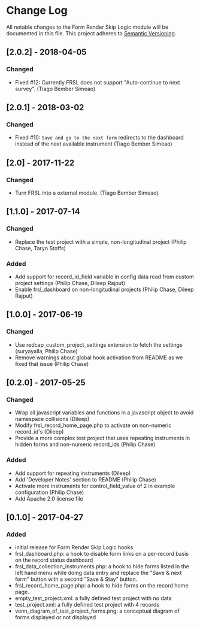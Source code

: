# Change Log
All notable changes to the Form Render Skip Logic module will be documented in this file.
This project adheres to [Semantic Versioning](http://semver.org/).


## [2.0.2] - 2018-04-05
### Changed
- Fixed #12: Currently FRSL does not support "Auto-continue to next survey". (Tiago Bember Simeao)


## [2.0.1] - 2018-03-02
### Changed
- Fixed #10: `Save and go to the next form` redirects to the dashboard instead of the next available instrument (Tiago Bember Simeao)


## [2.0] - 2017-11-22
### Changed
- Turn FRSL into a external module. (Tiago Bember Simeao)


## [1.1.0] - 2017-07-14
### Changed
- Replace the test project with a simple, non-longitudinal project (Philip Chase, Taryn Stoffs)

### Added
- Add support for record_id_field variable in config data read from custom project settings (Philip Chase, Dileep Rajput)
- Enable frsl_dashboard on non-longitudinal projects (Philip Chase, Dileep Rajput)


## [1.0.0] - 2017-06-19
### Changed
- Use redcap_custom_project_settings extension to fetch the settings (suryayalla, Philip Chase)
- Remove warnings about global hook activation from README as we fixed that issue (Philip Chase)

## [0.2.0] - 2017-05-25
### Changed
- Wrap all javascript variables and functions in a javascript object to avoid namespace collisions (Dileep)
- Modify frsl_record_home_page.php to activate on non-numeric record_id's (Dileep)
- Provide a more complex test project that uses repeating instruments in hidden forms and non-numeric record_ids (Philip Chase)

### Added
- Add support for repeating instruments (Dileep)
- Add 'Developer Notes' section to README (Philip Chase)
- Activate more instruments for control_field_value of 2 in example configuration (Philip Chase)
- Add Apache 2.0 license file

## [0.1.0] - 2017-04-27
### Added
- initial release for Form Render Skip Logic hooks
- frsl_dashboard.php: a hook to disable form links on a per-record basis on the record status dashboard
- frsl_data_collection_instruments.php: a hook to hide forms listed in the left hand menu while doing data entry and replace the "Save & next form" button with a second "Save & Stay" button.
- frsl_record_home_page.php: a hook to hide forms on the record home page.
- empty_test_project.xml: a fully defined test project with no data
- test_project.xml: a fully defined test project with 4 records
- venn_diagram_of_test_project_forms.png: a conceptual diagram of forms displayed or not displayed
